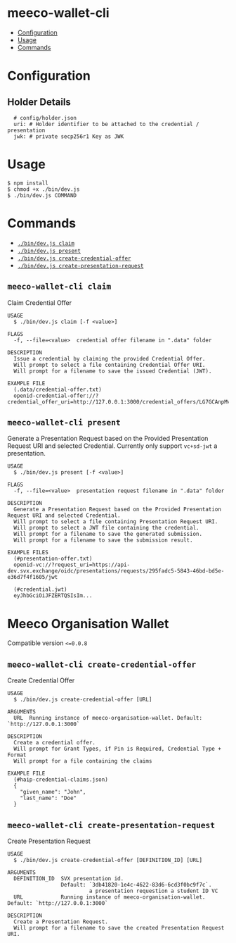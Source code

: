 meeco-wallet-cli
=================

<!-- toc -->
* [Configuration](#configuration)
* [Usage](#usage)
* [Commands](#commands)
<!-- tocstop -->

<!-- config -->
# Configuration

## Holder Details
```
  # config/holder.json
  uri: # Holder identifier to be attached to the credential / presentation
  jwk: # private secp256r1 Key as JWK

```
<!-- configstop -->

# Usage
<!-- usage -->
```sh-session
$ npm install
$ chmod +x ./bin/dev.js
$ ./bin/dev.js COMMAND
```
<!-- usagestop -->
# Commands
<!-- commands -->
* [`./bin/dev.js claim`](#meeco-wallet-cli-claim)
* [`./bin/dev.js present`](#meeco-wallet-cli-present)
* [`./bin/dev.js create-credential-offer`](#meeco-wallet-cli-create-credential-offer)
* [`./bin/dev.js create-presentation-request`](#meeco-wallet-cli-create-presentation-request)

## `meeco-wallet-cli claim`

Claim Credential Offer

```
USAGE
  $ ./bin/dev.js claim [-f <value>]

FLAGS
  -f, --file=<value>  credential offer filename in ".data" folder

DESCRIPTION
  Issue a credential by claiming the provided Credential Offer.
  Will prompt to select a file containing Credential Offer URI.
  Will prompt for a filename to save the issued Credential (JWT).

EXAMPLE FILE
  (.data/credential-offer.txt)
  openid-credential-offer://?credential_offer_uri=http://127.0.0.1:3000/credential_offers/LG7GCAnpMv4uzcJkNbeyP2
```

## `meeco-wallet-cli present`

Generate a Presentation Request based on the Provided Presentation Request URI and selected Credential.
Currently only support `vc+sd-jwt` a presentation.

```
USAGE
  $ ./bin/dev.js present [-f <value>]

FLAGS
  -f, --file=<value>  presentation request filename in ".data" folder

DESCRIPTION
  Generate a Presentation Request based on the Provided Presentation Request URI and selected Credential.
  Will prompt to select a file containing Presentation Request URI.
  Will prompt to select a JWT file containing the credential.
  Will prompt for a filename to save the generated submission.
  Will prompt for a filename to save the submission result.
  
EXAMPLE FILES
  (#presentation-offer.txt)
  openid-vc://?request_uri=https://api-dev.svx.exchange/oidc/presentations/requests/295fadc5-5843-46bd-bd5e-e36d7f4f1605/jwt

  (#credential.jwt)
  eyJhbGciOiJFZERTQSIsIm...
```

# Meeco Organisation Wallet
Compatible version `<=0.0.8`

## `meeco-wallet-cli create-credential-offer`

Create Credential Offer

```
USAGE
  $ ./bin/dev.js create-credential-offer [URL]

ARGUMENTS
  URL  Running instance of meeco-organisation-wallet. Default: `http://127.0.0.1:3000`

DESCRIPTION
  Create a credential offer.
  Will prompt for Grant Types, if Pin is Required, Credential Type + Format
  Will prompt for a file containing the claims

EXAMPLE FILE
  (#haip-credential-claims.json)
  {
    "given_name": "John",
    "last_name": "Doe"
  }
```

## `meeco-wallet-cli create-presentation-request`

Create Presentation Request

```
USAGE
  $ ./bin/dev.js create-credential-offer [DEFINITION_ID] [URL]

ARGUMENTS
  DEFINITION_ID  SVX presentation id. 
                 Default: `3db41820-1e4c-4622-83d6-6cd3f0bc9f7c`.
                          a presentation requestion a student ID VC
  URL            Running instance of meeco-organisation-wallet. Default: `http://127.0.0.1:3000`

DESCRIPTION
  Create a Presentation Request.
  Will prompt for a filename to save the created Presentation Request URI.
```
